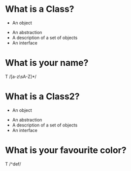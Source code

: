 # What is a Class?
 - An object
 + An abstraction
 + A description of a set of objects
 + An interface

# What is your name?
 T /[a-z\sA-Z]*/

# What is a Class2?
 - An object
 + An abstraction
 + A description of a set of objects
 + An interface

# What is your favourite color?
 T /^def/
